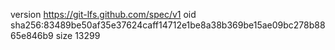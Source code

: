 version https://git-lfs.github.com/spec/v1
oid sha256:83489be50af35e37624caff14712e1be8a38b369be15ae09bc278b8865e846b9
size 13299
